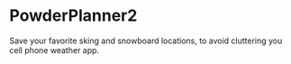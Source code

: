 # PowderPlanner2
Save your favorite sking and snowboard locations, to avoid cluttering you cell phone weather app. 
